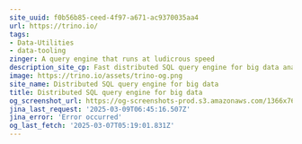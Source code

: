```yaml
---
site_uuid: f0b56b85-ceed-4f97-a671-ac9370035aa4
url: https://trino.io/
tags:
- Data-Utilities
- data-tooling
zinger: A query engine that runs at ludicrous speed
description_site_cp: Fast distributed SQL query engine for big data analytics that helps you explore your data universe.
image: https://trino.io/assets/trino-og.png
site_name: Distributed SQL query engine for big data
title: Distributed SQL query engine for big data
og_screenshot_url: https://og-screenshots-prod.s3.amazonaws.com/1366x768/80/false/be7dc32d8d2b6c2d9cf9f8a3143feb8c5363cf2588d44812fcadb1283ecbc88b.jpeg
jina_last_request: '2025-03-09T06:45:16.507Z'
jina_error: 'Error occurred'
og_last_fetch: '2025-03-07T05:19:01.831Z'
---
```


